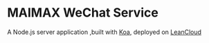 # MAIMAX WeChat Service
A Node.js server application ,built with [Koa](http://koajs.com/), deployed on [LeanCloud](https://leancloud.cn/)